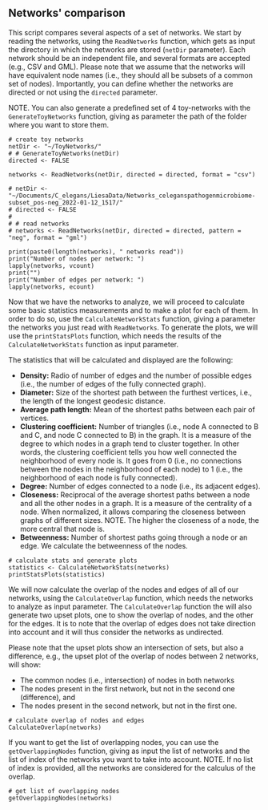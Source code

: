 
## Networks' comparison

This script compares several aspects of a set of networks. We start by reading the 
networks, using the `ReadNetworks` function, which gets as input the directory
in which the networks are stored (`netDir` parameter). Each network 
should be an independent file, and several formats are accepted (e.g., CSV and 
GML). Please note that we assume that the networks will have equivalent node names 
(i.e., they should all be subsets of a common set of nodes). Importantly, you 
can define whether the networks are directed or not using the `directed` parameter.

NOTE. You can also generate a predefined set of 4 toy-networks with the `GenerateToyNetworks`
function, giving as parameter the path of the folder where you want to store them.

```{r readNetworks}
# create toy networks
netDir <- "~/ToyNetworks/"
# # GenerateToyNetworks(netDir)
directed <- FALSE

networks <- ReadNetworks(netDir, directed = directed, format = "csv")

# netDir <- "~/Documents/C_elegans/LiesaData/Networks_celeganspathogenmicrobiome-subset_pos-neg_2022-01-12_1517/"
# directed <- FALSE
# 
# # read networks
# networks <- ReadNetworks(netDir, directed = directed, pattern = "neg", format = "gml")

print(paste0(length(networks), " networks read"))
print("Number of nodes per network: ")
lapply(networks, vcount)
print("")
print("Number of edges per network: ")
lapply(networks, ecount)

```

Now that we have the networks to analyze, we will proceed to calculate some basic
statistics measurements and to make a plot for each of them. In order to do so,
use the `CalculateNetworkStats` function, giving a parameter the networks you just
read with `ReadNetworks`. To generate the plots, we will use the `printStatsPlots`
function, which needs the results of the `CalculateNetworkStats` function as input
parameter.

The statistics that will be calculated and displayed are the following:

* **Density:** Radio of number of edges and the number of possible edges (i.e.,
the number of edges of the fully connected graph).
* **Diameter:** Size of the shortest path between the furthest vertices, i.e.,
the length of the longest geodesic distance.
* **Average path length:** Mean of the shortest paths between each pair of
vertices.
* **Clustering coefficient:** Number of triangles (i.e., node A connected to
B and C, and node C connected to B) in the graph. It is a measure of the degree
to which nodes in a graph tend to cluster together. In other words, the 
clustering coefficient tells you how well connected the neighborhood of 
every node is. It goes from 0 (i.e., no connections between the nodes in the 
neighborhood of each node) to 1 (i.e., the neighborhood of each node is fully 
connected).
* **Degree:** Number of edges connected to a node (i.e., its adjacent edges).
* **Closeness:** Reciprocal of the average shortest paths between a node and all
the other nodes in a graph. It is a measure of the centrality of a node. When
normalized, it allows comparing the closeness between graphs of different sizes.
NOTE. The higher the closeness of a node, the more central that node is.
* **Betweenness:** Number of shortest paths going through a node or an edge. We
calculate the betweenness of the nodes.

```{r calculateStats }
# calculate stats and generate plots
statistics <- CalculateNetworkStats(networks)
printStatsPlots(statistics)
```

We will now calculate the overlap of the nodes and edges of all of our networks,
using the `CalculateOverlap` function, which needs the networks to analyze as
input parameter. The `CalculateOverlap` function the will also generate two
upset plots, one to show the overlap of nodes, and the other for the edges. It
is to note that the overlap of edges does not take direction into account and
it will thus consider the networks as undirected.

Please note that the upset plots show an intersection of sets, but also a
difference, e.g., the upset plot of the overlap of nodes between 2 networks, will
show:
* The common nodes (i.e., intersection) of nodes in both networks
* The nodes present in the first network, but not in the second one
(difference), and
* The nodes present in the second network, but not in the first one.

```{r calculateOverlap}
# calculate overlap of nodes and edges
CalculateOverlap(networks)
```

If you want to get the list of overlapping nodes, you can use the 
`getOverlappingNodes` function, giving as input the list of networks and the 
list of index of the networks you want to take into account. 
NOTE. If no list of index is provided, all the networks are considered for the 
calculus of the overlap.

```{r getOverlappingNodes}
# get list of overlapping nodes 
getOverlappingNodes(networks)
```
